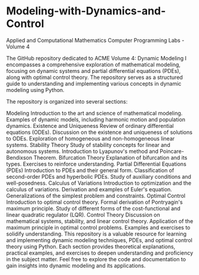 # Modeling-with-Dynamics-and-Control
Applied and Computational Mathematics Computer Programming Labs - Volume 4

The GitHub repository dedicated to ACME Volume 4: Dynamic Modeling I encompasses a comprehensive exploration of mathematical modeling, focusing on dynamic systems and partial differential equations (PDEs), along with optimal control theory. The repository serves as a structured guide to understanding and implementing various concepts in dynamic modeling using Python.

The repository is organized into several sections:

Modeling
Introduction to the art and science of mathematical modeling.
Examples of dynamic models, including harmonic motion and population dynamics.
Existence and Uniqueness
Review of ordinary differential equations (ODEs).
Discussion on the existence and uniqueness of solutions to ODEs.
Exploration of homogeneous and non-homogeneous linear systems.
Stability Theory
Study of stability concepts for linear and autonomous systems.
Introduction to Lyapunov's method and Poincare-Bendixson Theorem.
Bifurcation Theory
Explanation of bifurcation and its types.
Exercises to reinforce understanding.
Partial Differential Equations (PDEs)
Introduction to PDEs and their general form.
Classification of second-order PDEs and hyperbolic PDEs.
Study of auxiliary conditions and well-posedness.
Calculus of Variations
Introduction to optimization and the calculus of variations.
Derivation and examples of Euler's equation.
Generalizations of the simplest problem and constraints.
Optimal Control
Introduction to optimal control theory.
Formal derivation of Pontryagin's maximum principle.
Study of different forms of the cost-functional and linear quadratic regulator (LQR).
Control Theory
Discussion on mathematical systems, stability, and linear control theory.
Application of the maximum principle in optimal control problems.
Examples and exercises to solidify understanding.
This repository is a valuable resource for learning and implementing dynamic modeling techniques, PDEs, and optimal control theory using Python. Each section provides theoretical explanations, practical examples, and exercises to deepen understanding and proficiency in the subject matter. Feel free to explore the code and documentation to gain insights into dynamic modeling and its applications.

